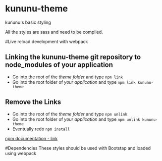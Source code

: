 # kununu-theme
kununu's basic styling

All the styles are sass and need to be compiled.

#Live reload development with webpack

## Linking the kununu-theme git repository to node_modules of your application
* Go into the root of the *theme folder* and type ```npm link```
* Go into the root folder of *your application* and type ```npm link kununu-theme```

## Remove the Links 
* Go into the root of the *theme folder* and type ```npm unlink```
* Go into the root folder of *your application* and type ```npm unlink kununu-theme```
* Eventually redo ```npm install```

[npm documentation - link](https://docs.npmjs.com/cli/link)

#Dependencies
These styles should be used with Bootstap and loaded using webpack



